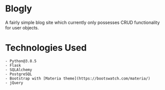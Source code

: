 # Blogly
A fairly simple blog site which currently only possesses CRUD functionality for user objects.

# Technologies Used
    - Python@3.8.5
    - Flask
    - SQLAlchemy
    - PostgreSQL
    - Bootstrap with [Materia theme](https://bootswatch.com/materia/)
    - jQuery
